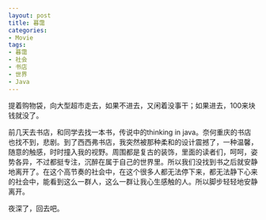 ```yaml
---
layout: post
title: 暮霭
categories:
- Movie
tags:
- 暮霭
- 社会
- 书店
- 世界
- Java
---
```


提着购物袋，向大型超市走去，如果不进去，又闲着没事干；如果进去，100来块钱就没了。

前几天去书店，和同学去找一本书，传说中的thinking in java。奈何重庆的书店也找不到，悲剧。到了西西弗书店，我突然被那种柔和的设计震撼了，一种温馨，随意的触感，时时撞入我的视野。周围都是复古的装饰，里面的读者们，呵呵，姿势各异，不过都挺专注，沉醉在属于自己的世界里。所以我们没找到书之后就安静地离开了。在这个高节奏的社会中，在这个很多人都无法停下来，都无法静下心来的社会中，能看到这么一群人，这么一群让我心生感触的人。所以脚步轻轻地安静离开。

夜深了，回去吧。
